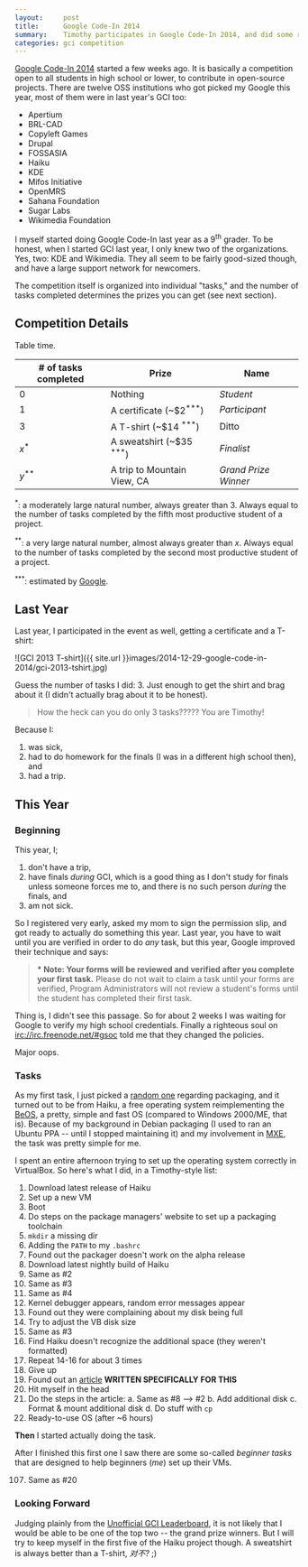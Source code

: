 ```yaml
---
layout:     post
title:      Google Code-In 2014
summary:    Timothy participates in Google Code-In 2014, and did some really stupid things.
categories: gci competition
---
```


[Google Code-In 2014][1] started a few weeks ago. It is basically a
competition open to all students in high school or lower, to contribute in
open-source projects. There are twelve OSS institutions who got picked my
Google this year, most of them were in last year's GCI too:

- Apertium
- BRL-CAD
- Copyleft Games
- Drupal
- FOSSASIA
- Haiku
- KDE
- Mifos Initiative
- OpenMRS
- Sahana Foundation
- Sugar Labs
- Wikimedia Foundation

I myself started doing Google Code-In last year as a 9<sup>th</sup> grader. To
be honest, when I started GCI last year, I only knew two of the organizations.
Yes, two: KDE and Wikimedia. They all seem to be fairly good-sized though, and
have a large support network for newcomers.

The competition itself is organized into individual "tasks," and the number of
tasks completed determines the prizes you can get (see next section).

[1]: //developers.google.com/open-source/gci/

## Competition Details

Table time.

| # of tasks completed | Prize                                 | Name                 |
|----------------------|---------------------------------------|----------------------|
| 0                    | Nothing                               | *Student*            |
| 1                    | A certificate (~$2<sup>\*\*\*</sup>)  | *Participant*        |
| 3                    | A T-shirt (~$14 <sup>\*\*\*</sup>)    | Ditto                |
| *x*<sup>\*</sup>     | A sweatshirt (~$35 <sup>\*\*\*</sup>) | *Finalist*           |
| *y*<sup>\*\*</sup>   | A trip to Mountain View, CA           | *Grand Prize Winner* |

<sup>\*</sup>:  a moderately large natural number, always greater than 3.
Always equal to the number of tasks completed by the fifth most productive
student of a project.

<sup>\*\*</sup>: a very large natural number, almost always greater than *x*.
Always equal to the number of tasks completed by the second most productive
student of a project.

<sup>\*\*\*</sup>: estimated by [Google][2].

[2]: https://developers.google.com/open-source/gci/resources/contest-rules

## Last Year
Last year, I participated in the event as well, getting a certificate and a
T-shirt:

![GCI 2013 T-shirt]({{ site.url }}images/2014-12-29-google-code-in-2014/gci-2013-tshirt.jpg)

Guess the number of tasks I did: 3. Just enough to get the shirt and brag
about it (I didn't actually brag about it to be honest).

> How the heck can you do only 3 tasks????? You are Timothy!

Because I:

1. was sick,
2. had to do homework for the finals (I was in a different high school then),
   and
3. had a trip.

## This Year

### Beginning

This year, I;

1. don't have a trip,
2. have finals *during* GCI, which is a good thing as I don't study for finals
   unless someone forces me to, and there is no such person *during* the
   finals, and
3. am not sick.

So I registered very early, asked my mom to sign the permission slip, and got
ready to actually do something this year. Last year, you have to wait until
you are verified in order to do *any* task, but this year, Google improved
their technique and says:

> **\* Note: Your forms will be reviewed and verified after you complete your
> first task.** Please do not wait to claim a task until your forms are
> verified, Program Administrators will not review a student's forms until the
> student has completed their first task.

Thing is, I didn't see this passage. So for about 2 weeks I was waiting for
Google to verify my high school credentials. Finally a righteous soul on
[irc://irc.freenode.net/#gsoc](irc://irc.freenode.net/#gsoc) told me that they changed the policies.

Major oops.

### Tasks

As my first task, I just picked a [random one][3] regarding packaging, and it
turned out to be from Haiku, a free operating system reimplementing the
[BeOS][4], a pretty, simple and fast OS (compared to Windows 2000/ME, that
is). Because of my background in Debian packaging (I used to ran an Ubuntu PPA
-- until I stopped maintaining it) and my involvement in [MXE][5], the task
was pretty simple for me.

I spent an entire afternoon trying to set up the operating system correctly in
VirtualBox. So here's what I did, in a Timothy-style list:

1. Download latest release of Haiku
2. Set up a new VM
3. Boot
4. Do steps on the package managers' website to set up a packaging toolchain
5. `mkdir` a missing dir
6. Adding the `PATH` to my `.bashrc`
7. Found out the packager doesn't work on the alpha release
8. Download latest nightly build of Haiku
9. Same as #2
10. Same as #3
11. Same as #4
12. Kernel debugger appears, random error messages appear
13. Found out they were complaining about my disk being full
14. Try to adjust the VB disk size
15. Same as #3
16. Find Haiku doesn't recognize the additional space (they weren't formatted)
17. Repeat 14-16 for about 3 times
18. Give up
19. Found out an [article][6] **WRITTEN SPECIFICALLY FOR THIS**
20. Hit myself in the head
21. Do the steps in the article:
    a. Same as #8 --> #2
    b. Add additional disk
    c. Format & mount additional disk
    d. Do stuff with `cp`
22. Ready-to-use OS (after ~6 hours)

**Then** I started actually doing the task.

After I finished this first one I saw there are some so-called *beginner
tasks* that are designed to help beginners (*me*) set up their VMs.

<ol start=107>
<li>Same as #20</li>
</ol>

[3]: //www.google-melange.com/gci/task/view/google/gci2014/5340702611341312
[4]: //upload.wikimedia.org/wikipedia/en/a/ae/BeOS_Desktop.png
[5]: http://mxe.cc
[6]: //www.haiku-os.org/guides/virtualizing/virtualbox

### Looking Forward

Judging plainly from the [Unofficial GCI Leaderboard][7], it is not likely
that I would be able to be one of the top two -- the grand prize winners. But
I will try to keep myself in the first five of the Haiku project though. A
sweatshirt is always better than a T-shirt, *对不?* ;)

[7]: http://ematirov.tk/
